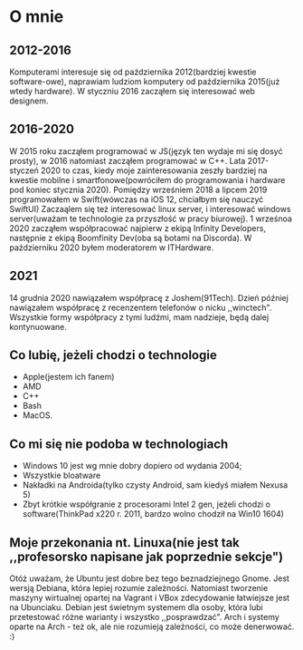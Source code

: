 # **O mnie**

## 2012-2016
Komputerami interesuje się od października 2012(bardziej kwestie software-owe), naprawiam ludziom komputery od października 2015(już wtedy hardware). W styczniu 2016 zacząłem się interesować web designem.
## 2016-2020
W 2015 roku zacząłem programować w JS(język ten wydaje mi się dosyć prosty), w 2016 natomiast zacząłem programować w C++. Lata 2017-styczeń 2020 to czas, kiedy moje zainteresowania zeszły bardziej na kwestie mobilne i smartfonowe(powróciłem do programowania i hardware pod koniec stycznia 2020). Pomiędzy wrześniem 2018 a lipcem 2019 programowałem w Swift(wówczas na iOS 12, chciałbym się nauczyć SwiftUI) Zaczaąlem się też interesować linux server, i interesować windows server(uważam te technologie za przyszłość w pracy biurowej). 1 wrześnoa 2020 zacząłem współpracować najpierw z ekipą Infinity Developers, następnie z ekipą Boomfinity Dev(oba są botami na Discorda). W październiku 2020 byłem moderatorem w ITHardware.
## 2021
14 grudnia 2020 nawiązałem współpracę z Joshem(91Tech). Dzień później nawiązałem współpracę z recenzentem telefonów o nicku ,,winctech". Wszystkie formy współpracy z tymi ludźmi,  mam nadzieje, będą dalej kontynuowane.
## Co lubię, jeżeli chodzi o technologie
- Apple(jestem ich fanem)
- AMD
- C++
- Bash
- MacOS.
## Co mi się nie podoba w technologiach
- Windows 10 jest wg mnie dobry dopiero od wydania 2004;
- Wszystkie bloatware 
- Nakładki na Androida(tylko czysty Android, sam kiedyś miałem Nexusa 5)
- Zbyt krótkie współgranie z procesorami Intel 2 gen, jeżeli chodzi o software(ThinkPad x220 r. 2011, bardzo wolno chodził na Win10 1604)
## Moje przekonania nt. Linuxa(nie jest tak ,,profesorsko napisane jak poprzednie sekcje")
Otóż uważam, że Ubuntu jest dobre bez tego beznadziejnego Gnome. Jest wersją  Debiana, która lepiej rozumie zależności. Natomiast tworzenie maszyny wirtualnej opartej na Vagrant i VBox zdecydowanie łatwiejsze jest na Ubunciaku. Debian jest świetnym systemem dla osoby, która lubi przetestować różne warianty i wszystko ,,posprawdzać". 
Arch i systemy oparte na Arch - też ok, ale nie rozumieją zależności, co może denerwować.
:)
